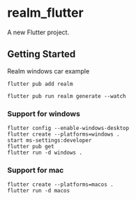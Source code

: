 # realm_flutter

A new Flutter project.

## Getting Started

Realm windows car example

``` shell
flutter pub add realm
```

``` shell
flutter pub run realm generate --watch
```

### Support for windows

``` shell
flutter config --enable-windows-desktop
flutter create --platforms=windows .
start ms-settings:developer
flutter pub get
flutter run -d windows .
```

### Support for mac

``` shell
flutter create --platforms=macos .
flutter run -d macos
```
